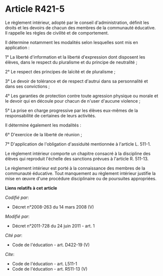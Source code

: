 # Article R421-5

Le règlement intérieur, adopté par le conseil d'administration, définit les droits et les devoirs de chacun des membres de la
communauté éducative. Il rappelle les règles de civilité et de comportement. 

Il détermine notamment les modalités selon lesquelles sont mis en application : 

1° La liberté d'information et la liberté d'expression dont disposent les élèves, dans le respect du pluralisme et du
principe de neutralité ; 

2° Le respect des principes de laïcité et de pluralisme ; 

3° Le devoir de tolérance et de respect d'autrui dans sa personnalité et dans ses convictions ; 

4° Les garanties de protection contre toute agression physique ou morale et le devoir qui en découle pour chacun de n'user
d'aucune violence ; 

5° La prise en charge progressive par les élèves eux-mêmes de la responsabilité de certaines de leurs activités. 

Il détermine également les modalités : 

6° D'exercice de la liberté de réunion ; 

7° D'application de l'obligation d'assiduité mentionnée à l'article L. 511-1. 

Le règlement intérieur comporte un chapitre consacré à la discipline des élèves qui reproduit l'échelle des sanctions prévues
à l'article R. 511-13. 

Le règlement intérieur est porté à la connaissance des membres de la communauté éducative. Tout manquement au règlement
intérieur justifie la mise en œuvre d'une procédure disciplinaire ou de poursuites appropriées.

**Liens relatifs à cet article**

_Codifié par_:

  - Décret n°2008-263 du 14 mars 2008 (V)

_Modifié par_:

  - Décret n°2011-728 du 24 juin 2011 - art. 1

_Cité par_:

  - Code de l'éducation - art. D422-19 (V)

_Cite_:

  - Code de l'éducation - art. L511-1
  - Code de l'éducation - art. R511-13 (V)
